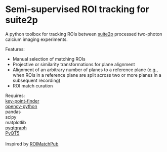 # Semi-supervised ROI tracking for suite2p

A python toolbox for tracking ROIs between <a href="https://github.com/MouseLand/suite2p">suite2p</a> processed two-photon calcium imaging experiments.<br>

Features:<br>
- Manual selection of matching ROIs<br>
- Projective or similarity transformations for plane alignment<br>
- Alignment of an arbitrary number of planes to a reference plane (e.g., when ROIs in a reference plane are split across two or more planes in a subsequent recording)<br>
- ROI match curation<br>

Requires:<br>
<a href="https://github.com/sfailor/key-point-finder">key-point-finder</a><br>
<a href="https://pypi.org/project/opencv-python/">opencv-python</a><br>
pandas<br>
scipy<br>
matplotlib<br>
<a href="https://www.pyqtgraph.org/">pyqtgraph</a><br>
<a href="https://pypi.org/project/PyQt5/">PyQT5</a><br>
<br>
Inspired by <a href="https://github.com/ransona/ROIMatchPub">ROIMatchPub</a><br>
